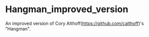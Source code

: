 # Hangman_improved_version
An improved version of Cory Althoff(https://github.com/calthoff)'s "Hangman".

